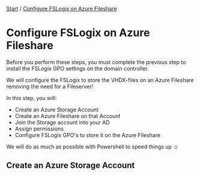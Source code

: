 [Start](/CA-Microsoft-WVD_ARM-Workshop/) / [Configure FSLogix on Azure Fileshare](/CA-Microsoft-WVD_ARM-Workshop/Configure%20FSLogix%20on%20Azure%20Fileshare)
# Configure FSLogix on Azure Fileshare

Before you perform these steps, you must complete the previous step to install the FSLogix GPO settings on the domain controller.

We will configure the FSLogix to store the VHDX-files on an Azure Fileshare removing the need for a Fileserver!

In this step, you will:
* Create an Azure Storage Account
* Create an Azure Fileshare on that Account
* Join the Storage account into your AD
* Assign permissions
* Configure FSLogix GPO's to store it on the Azure Fileshare

We will do as much as possible with Powershell to speed things up ☺

## Create an Azure Storage Account

<script type="text/javascript">
    setTimeout(function() { 
            document.getElementById("sidebar").style.display = "none";
            document.getElementById("main-content").style.width = "90%"
            var x = document.getElementsByClassName('inner clearfix'); 
            x[0].style.width = "75%";
            var x = document.getElementsByClassName('inner'); 
            x[0].style.width = "90%";
            var x = document.getElementsByTagName('h1'); 
            x[0].style.width = "90%";
            x[0].style.textAlign = "center"
            x[0].innerHTML = "Microsoft & Cloud-Architect WVD Workshop"
        }, 250);
</script>